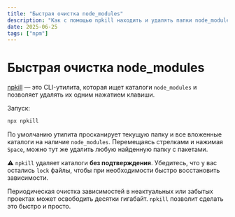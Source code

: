 ```yaml
---
title: "Быстрая очистка node_modules"
description: "Как с помощью npkill находить и удалять папки node_modules одним нажатием — освобождая гигабайты дискового пространства за пару минут."
date: 2025-06-25
tags: ["npm"]
---
```


# Быстрая очистка node_modules

[npkill](https://www.npmjs.com/package/npkill) — это CLI-утилита, которая ищет каталоги `node_modules` и позволяет удалять их одним нажатием клавиши.

Запуск:

```bash
npx npkill
```

По умолчанию утилита просканирует текущую папку и все вложенные каталоги на наличие `node_modules`.
Перемещаясь стрелками и нажимая `Space`, можно тут же удалить любую найденную папку с пакетами.

⚠️ `npkill` удаляет каталоги **без подтверждения**. Убедитесь, что у вас остались `lock` файлы, чтобы при необходимости быстро восстановить зависимости.

Периодическая очистка зависимостей в неактуальных или забытых проектах может освободить десятки гигабайт.
`npkill` позволит сделать это быстро и просто.
